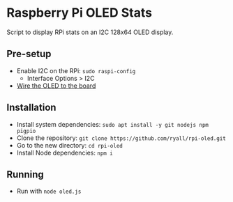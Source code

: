 # Raspberry Pi OLED Stats

Script to display RPi stats on an I2C 128x64 OLED display.

## Pre-setup

- Enable I2C on the RPi: `sudo raspi-config`
  - Interface Options > I2C
- [Wire the OLED to the board](https://learn.adafruit.com/monochrome-oled-breakouts/circuitpython-wiring)

## Installation

- Install system dependencies: `sudo apt install -y git nodejs npm pigpio`
- Clone the repository: `git clone https://github.com/ryall/rpi-oled.git`
- Go to the new directory: `cd rpi-oled`
- Install Node dependencies: `npm i`

## Running

- Run with `node oled.js`
